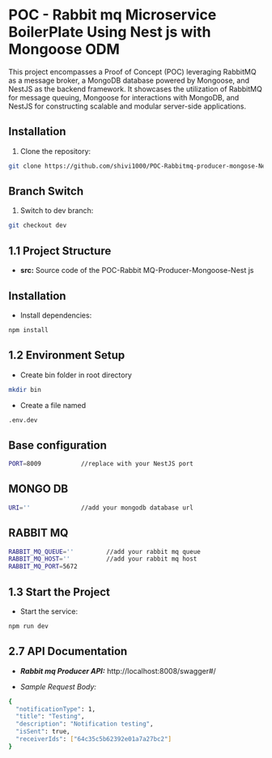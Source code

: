 # POC - Rabbit mq Microservice BoilerPlate Using Nest js with Mongoose ODM

This project encompasses a Proof of Concept (POC) leveraging RabbitMQ as a message broker, a MongoDB database powered by Mongoose, and NestJS as the backend framework. It showcases the utilization of RabbitMQ for message queuing, Mongoose for interactions with MongoDB, and NestJS for constructing scalable and modular server-side applications.


## Installation

1. Clone the repository:


```bash
git clone https://github.com/shivi1000/POC-Rabbitmq-producer-mongose-NestJs.git

```

## Branch Switch

1. Switch to dev branch:

```bash
git checkout dev

```


## 1.1 Project Structure

- **src:** Source code of the POC-Rabbit MQ-Producer-Mongoose-Nest js


## Installation

- Install dependencies:

```bash
npm install

```


## 1.2 Environment Setup

- Create bin folder in root directory

```bash
mkdir bin

```

- Create a file named

```bash
.env.dev

```

## Base configuration

```bash
PORT=8009           //replace with your NestJS port

```


## MONGO DB

```bash
URI=''              //add your mongodb database url

```

## RABBIT MQ

```bash
RABBIT_MQ_QUEUE=''         //add your rabbit mq queue
RABBIT_MQ_HOST=''          //add your rabbit mq host
RABBIT_MQ_PORT=5672

```


## 1.3 Start the Project

- Start the service:

```bash
npm run dev

```


## 2.7 API Documentation

- **_Rabbit mq Producer API:_** http://localhost:8008/swagger#/

- *Sample Request Body:*

```bash
{
  "notificationType": 1,
  "title": "Testing",
  "description": "Notification testing",
  "isSent": true,
  "receiverIds": ["64c35c5b62392e01a7a27bc2"]
}

```



